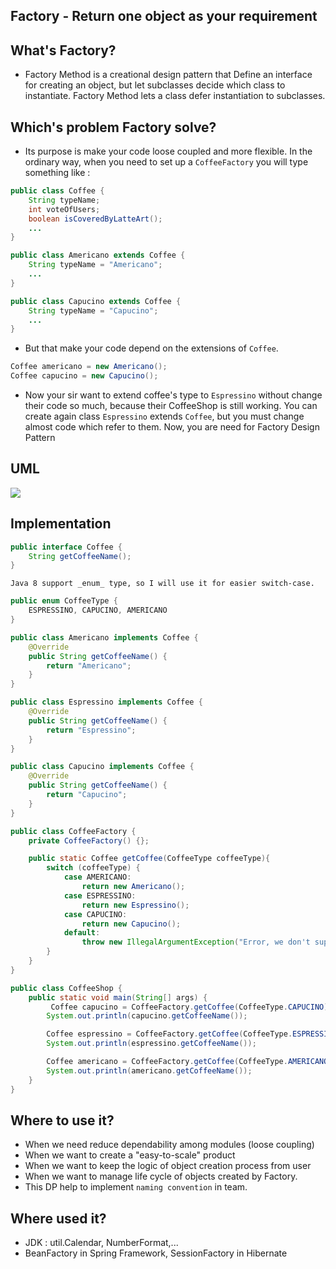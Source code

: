 ## Factory - Return one object as your requirement

## What's Factory?

- Factory Method is a creational design pattern that Define an interface for creating an object, but let subclasses decide which class to instantiate. Factory Method lets a class defer instantiation to subclasses.

## Which's problem Factory solve?

- Its purpose is make your code loose coupled and more flexible. In the ordinary way, when you need to set up a `CoffeeFactory` you will type something like :

```java
public class Coffee {
    String typeName;
    int voteOfUsers;
    boolean isCoveredByLatteArt();
    ...
}

public class Americano extends Coffee {
    String typeName = "Americano";
    ...
}

public class Capucino extends Coffee {
    String typeName = "Capucino";
    ...
}
```

- But that make your code depend on the extensions of `Coffee`.

```java
Coffee americano = new Americano();
Coffee capucino = new Capucino();
```

- Now your sir want to extend coffee's type to `Espressino` without change their code so much, because their CoffeeShop is still working. You can create again class `Espressino` extends `Coffee`, but you must change almost code which refer to them. Now, you are need for Factory Design Pattern

## UML

![](/factory/factory_uml.png)

## Implementation

```java
public interface Coffee {
    String getCoffeeName();
}
```

`Java 8 support _enum_ type, so I will use it for easier switch-case.`

```java
public enum CoffeeType {
    ESPRESSINO, CAPUCINO, AMERICANO
}
```

```java
public class Americano implements Coffee {
    @Override
    public String getCoffeeName() {
        return "Americano";
    }   
}

public class Espressino implements Coffee {
    @Override
    public String getCoffeeName() {
        return "Espressino";
    }
}

public class Capucino implements Coffee {
    @Override
    public String getCoffeeName() {
        return "Capucino";
    }
}
```

```java
public class CoffeeFactory {
    private CoffeeFactory() {};

    public static Coffee getCoffee(CoffeeType coffeeType){
        switch (coffeeType) {
            case AMERICANO:
                return new Americano();
            case ESPRESSINO:
                return new Espressino();
            case CAPUCINO:
                return new Capucino();
            default:
                throw new IllegalArgumentException("Error, we don't supply this coffee type");
        }
    }
}
```

```java
public class CoffeeShop {
    public static void main(String[] args) {
         Coffee capucino = CoffeeFactory.getCoffee(CoffeeType.CAPUCINO);
        System.out.println(capucino.getCoffeeName());

        Coffee espressino = CoffeeFactory.getCoffee(CoffeeType.ESPRESSINO);
        System.out.println(espressino.getCoffeeName());

        Coffee americano = CoffeeFactory.getCoffee(CoffeeType.AMERICANO);
        System.out.println(americano.getCoffeeName());
    }
}
```

## Where to use it?
- When we need reduce dependability among modules (loose coupling)
- When we want to create a "easy-to-scale" product
- When we want to keep the logic of object creation process from user
- When we want to manage life cycle of objects created by Factory. 
- This DP help to implement `naming convention` in team.

## Where used it?
- JDK : util.Calendar, NumberFormat,...
- BeanFactory in Spring Framework, SessionFactory in Hibernate